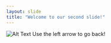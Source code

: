 ```yaml
---
layout: slide
title: "Welcome to our second slide!"
---
```

![Alt Text](https://media.giphy.com/media/vFKqnCdLPNOKc/giphy.gif)
Use the left arrow to go back!